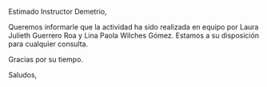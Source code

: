 Estimado Instructor Demetrio,

Queremos informarle que la actividad ha sido realizada en equipo por Laura Julieth Guerrero Roa y Lina Paola Wilches Gómez. Estamos a su disposición para cualquier consulta.

Gracias por su tiempo.

Saludos,

